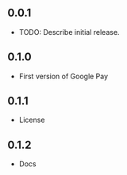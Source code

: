 ## 0.0.1

* TODO: Describe initial release.

## 0.1.0

* First version of Google Pay


## 0.1.1

* License

## 0.1.2
 
* Docs


